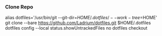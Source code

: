 ### Clone Repo

alias dotfiles='/usr/bin/git --git-dir=$HOME/.dotfiles/ --work-tree=$HOME'
git clone --bare https://github.com/Ladrium/dotfiles.git $HOME/.dotfiles
dotfiles config --local status.showUntrackedFiles no
dotfiles checkout
